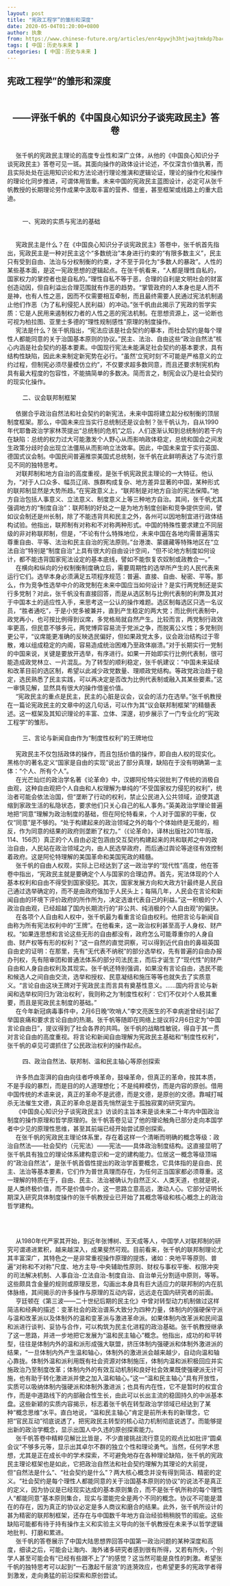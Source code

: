 ```yaml
---
layout: post
title: "宪政工程学”的雏形和深度"
date: 2020-05-04T01:20:00+0800
author: 执象
from: https://www.chinese-future.org/articles/enr4pywjh3htjwajtmkdp7bac7s8zx
tags: [ 中国：历史与未来 ]
categories: [ 中国：历史与未来 ]
---
```


<article class="BlogItem hentry category- tag- tag- tag- tag- tag- tag- tag- tag- author- post-type-text has-categories has-tags has-comments" data-item-id="5eaefc7751a149139318dcc1" id="post-5eaefc7751a149139318dcc1">
<h1 class="BlogItem-title" data-content-field="title">宪政工程学”的雏形和深度</h1>
<div class="sqs-layout sqs-grid-12 columns-12" data-layout-label="Post Body" data-type="item" data-updated-on="1588526262631" id="item-5eaefc7751a149139318dcc1"><div class="row sqs-row"><div class="col sqs-col-12 span-12"><div class="sqs-block html-block sqs-block-html" data-block-type="2" id="block-5676031467eacaac9cfc"><div class="sqs-block-content"><h2 style="text-align:center;white-space:pre-wrap;"><strong> <br/> ——评张千帆的《中国良心知识分子谈宪政民主》答卷</strong></h2><p class="" style="white-space:pre-wrap;"><br/>     张千帆的宪政民主理论的高度专业性和深广立体，从他的《中国良心知识分子谈宪政民主》答卷可见一斑。其面向操作的政体设计论述，不仅深含价值执著，而且实际处处在运用知识论和方法论进行理论推演和逻辑论证，理论的操作化和操作的理论化同步推进，可谓体用皆重。未来中国的宪政民主蓝图设计，必定可从张千帆教授的长期理论劳作成果中汲取丰富的营养、借鉴，甚至框架或线路上的重大启迪。<br/> <br/> <br/>         一、宪政的实质与宪法的基础<br/> <br/> <br/>     宪政民主是什么？在《中国良心知识分子谈宪政民主》答卷中，张千帆首先指出，宪政民主是一种对民主这个“多数统治”本身进行约束的“有限多数主义”，民主只有受到自由、法治与分权制衡的约束，才不至于异化为“多数人的暴政”。人性的某些基本面，是这一宪政思想的逻辑起点。在张千帆看来，“人都是理性自私的，国家权力的掌控者也是自私的。”理性自私不等于恶，合理的自利是文明社会的财富创造动因，但自利溢出合理范围就有作恶的趋势。“掌管政府的人本身也是人而不是神，也有人性之恶，因而不仅需要相互牵制，而且最终需要人民通过宪法机制遏止他们作恶（为了私利侵犯人民利益）的冲动。”张千帆由此揭示了宪政的哲学实质：它是人民用来遏制权力者的人性之恶的宪法机制。在思想资源上，这一论断也可视为柏拉图、亚里士多德的“理性规制感性”原理的制度操作。<br/>     宪法是什么？张千帆指出，“宪法应该是社会契约的摹本，而社会契约是每个理性人都能同意的关于治国基本原则的协议。”民主、法治、自由这些“政治自然法”核心内涵是社会契约的基本要素。中国现行宪法未能满足社会契约的基本要求，具有结构性缺陷，因此未来制定新宪势在必行。“虽然‘立宪时刻’不可能是严格意义的立约过程，但制宪必须尽量模仿立约”，不仅要求超多数同意，而且还要求制宪机构具有最大程度的包容性，不能搞简单的多数决。简而言之，制宪会议乃是社会契约的现实化操作。<br/> <br/>         二、议会联邦制框架<br/> <br/>     依据合乎政治自然法和社会契约的新宪法，未来中国将建立起分权制衡的顶层制度框架。那么，中国未来应当实行总统制还是议会制？张千帆认为，自从1990年代耶鲁政治学家林茨提出“总统制的危机”之后，人们逐渐认知到总统制的若干内在缺陷：总统的权力过大可能激发个人野心从而影响政体稳定，总统和国会之间发生政策分歧时会出现立法僵局从而影响立法效率。因此，中国未来宜于实行英国、德国式议会制。中国民间普遍推崇美国式总统制，张千帆在此鲜明表达了与流行意见不同的独特思考。<br/>     对联邦制和地方自治的高度重视，是张千帆宪政民主理论的一大特征。他认为，“对于人口众多、幅员辽阔、族群构成复杂、地方差异显著的中国，某种形式的联邦制显然是大势所趋。”在宪政意义上，“联邦制是对地方自治的宪法保障。”地方自治包括人事意义、立法意义、制度意义上等三种地方自治。其间，张千帆尤其强调地方的“制度自治”：联邦制的好处之一是为地方制度创新和竞争提供空间，譬如议会制还是州长制，除了不能违背共和民主之外，各州可以因地制宜进行政体结构试验。他指出，联邦制有对称和不对称两种形式。中国的特殊性要求建立不同层级的非对称联邦制，但是，“不论有什么特殊地位，未来中国在各地均需普遍落实尊重自由、平等、法治和民主自治的宪法原则。”台港澳、蒙疆藏等特殊地区在“立法自治”特别是“制度自治”上具有很大的自由设计空间，“但不论地方制度如何设计，都不能违背国家宪法设定的基本底线，譬如不能恢复农奴制或政教合一。”<br/>     在横向和纵向的分权制衡制度确立后，需要周期性的选举所产生的人民代表来运行它们。选举本身必须满足五项程序规范：普遍、直接、自由、秘密、平等。那么，作为竞争性选举中介的政党制在未来中国应当如何设计？是实行两党制还是实行多党制？对此，张千帆没有直接回答，而是从选区制与比例代表制的利弊及其对于中国本土的适应性入手，来思考这一公认的操作难题。选区制每选区只选一名议员，“胜者通吃”，于是小党多被兼并，直到产生稳定的两大党；而比例代表制中，政党再小，也可按比例得到议席，多党格局就自然产生。比较而言，两党制行政效率更高，但民意不够多元，两党博弈容易流于党派之争，而脱离公义性；多党制则更公平，“议席能更准确的反映选民偏好，但如果政党太多，议会政治结构过于零散，难以组成稳定的内阁，容易造成统治困难乃至政体崩溃。”对于长期实行一党制的中国来说，关键是要放开选举，有序进行。如果一开始即实行比例代表制，很可能造成政党林立、一片混乱。为了转型的顺利稳定，张千帆建议：“中国未来延续和改革目前的选区制，希望以此减少政党数量、理顺政党结构。等政党政治趋于稳定，选民熟悉了民主实践，可以再决定是否改为比例代表制或融入其某些要素。”这一审慎见解，显然具有很大的操作借鉴价值。<br/>     “宪政民主的重点是民主，民主的心脏是议会，议会的活力在选举。”张千帆教授在一篇论宪政民主的文章中的这几句话，可以作为其“议会联邦制框架”的精髓表述。这一框架及其知识理论的丰富、立体、深邃，初步展示了一门专业化的“宪政工程学”的雏形。<br/> <br/>         三、言论与新闻自由作为“制度性权利”的王牌地位<br/> <br/>     宪政民主不仅包括政体的操作，而且包括价值的操作，即自由人权的现实化。黑格尔的著名定义“国家是自由的实现”说出了部分真理，缺陷在于没有明确第一主体：“个人、所有个人”。<br/>     在光芒灿烂的政治学名著《论革命》中，汉娜阿伦特尖锐批判了传统的消极自由观，这种自由观把个人自由和人权理解为单纯的“不受国家权力侵犯的权利”，统治者可能会依法治国，但“垄断了行动的权利，禁止公民进入公共领域，迫使其退缩到家政生活的私隐状态，要求他们只关心自己的私人事务。”英美政治学理论普遍地把“同意”理解为政治制度的基础，但在阿伦特看来，个人对于国家的平衡，仅仅“同意”是不够的。“处于构建起来的政治领域之外的每个个体始终是无能的，相反，作为同意的结果的政府则垄断了权力。”（《论革命》，译林出版社2011年版，114、156页）真正的个人自由必定包涵由交互契约构建起来的共和联邦之中的政治自由，人民站在政治领域之内，由人民选举政府，而后通过舆论等途径有效控制着政府。这是阿伦特理解的美国革命和美国宪政的精髓。<br/>     张千帆的自由人权观，实际上已经达到了这一政治学的“现代性”高度，他在答卷中指出，“宪政民主就是要确定个人与国家的合理边界。首先，宪法体现的个人基本权利和自由不得受到国家侵犯。其次，国家发展方向和大政方针最终是人民自己通过选举确定的，而不是由政府强加于人民头上；每隔几年，人民会在言论和新闻自由的环境下评价政府的所作所为，决定选谁代表自己的利益。”这一积极的个人政治自由观，已经超越了国内长期流行的“非公共、纯消极的个人自由观”的偏狭。<br/>     在各项个人自由和人权中，张千帆最为看重言论自由权利。他把言论与新闻自由称为所有宪法权利中的“王牌”。在他看来，这一政治权利甚至高于人身权、财产权。“如果连思想和言论这些无形的自由都没有，政府怎么可能尊重你的人身自由、财产权等有形的权利？”这一自然的直觉洞察，可以得到近代自由的鼻祖英国自由史的证明：在那里，先有“无代表不纳税”的部分选举权，先有普遍的自由办报办刊权，先有陪审团和普通法体系的部分司法民主，而后才诞生了“现代性”的财产自由和人身自由权利及其现实。张千帆还特别强调，如果没有言论自由，选民不能和候选人之间自由交流，选举和授权、民意凝结和施压等等也就失去了实质意义。“言论自由这块王牌对于宪政民主而言具有奠基性意义。……国内将言论与新闻和选举权同归为‘政治权利’，我则称之为‘制度性权利’：它们不仅对个人极其重要，而且是宪政民主制度的基础。”<br/>     在今年新冠病毒事件中，2月6日晚“吹哨人”李文亮医生的不幸病逝曾经引起了举国哀痛和要求言论自由的热潮。张千帆等随即在网络上提议将2月6日定为“中国言论自由日”，提议得到了社会各界的共鸣。张千帆的战略性敏锐，得自于其一贯对言论自由的高度重视。将言论和新闻自由理解为宪政民主基础和“制度性权利”，张千帆的卓见可谓抓住了公民政治权利的操作起点。<br/> <br/>         四、政治自然法、联邦制、温和民主轴心等原创探索<br/> <br/>     许多热血澎湃的自由向往者呼唤革命，鼓噪革命，但真正的革命，按其本质，不是手段的暴烈，而是目的的人道理想化；不是纯粹模仿，而是内容的原创。借用中国传统的术语来说，真正的革命不是武德，而是文德，是原创的文德。靠喊打喊杀无法催生文德，真正的革命总是首先悄然诞生于孤独寂寞的研究室内。<br/>     《中国良心知识分子谈宪政民主》访谈的主旨本来是谈未来二十年内中国政治制度的操作原理和哲学原理的。张千帆答卷见证了他的理论触角已部分走向本国学者中少见的原理性思维，甚至其前端已经开始尝试原创探索。<br/>     在张千帆的宪政民主理论体系里，存在着这样一个清晰而明确的概念等级：政治自然法——社会契约（元宪法）——宪法——具体政治制度结构。这直接显明了张千帆具有独立的理论体系建构意识和一定的建构能力。位居这一概念等级顶端的“政治自然法”，是张千帆首倡性提出的政治学首要概念，它具体指的是自由、民主、法治等基本要素，它们作为普世真理而存在，为任何正当国家都必须尊重。这一理解的特质在于，自由、民主、法治被确认为自然正义、人类天道，也就是说，是人类终极价值，而不是价值中介。这一思路立意高远，激动人心。它部分证明长期深入研究具体制度操作的张千帆教授业已开始了其概念等级和核心概念上的政治哲学建构。</p><p class="" style="white-space:pre-wrap;"> </p><p class="" style="white-space:pre-wrap;"><br/>     从1980年代严家其开始，到近年张博树、王天成等人，中国学人对联邦制的研究可谓递进累积，越来越深入，成果斐然可观。目前看来，张千帆的联邦制理论尤其丰富深广，其特色之一是非常重视操作原理的提炼，诸如：央地平等原则、普遍“对称和不对称”尺度、地方主导-中央辅助性原则、财权与事权平衡、权限冲突的司法解决机制、人事自治-立法自治-制度自治、自治单元分割适中原则，等等。这些颇具含金量的规则或原理反思，勾画出本身具有巨大适应力的联邦制的内在肌体脉络，其间揭示的许多操作与原理的互动内容，远远走在国内研究者的前面。<br/>     亨廷顿在《第三波——二十世纪后期的民主化》中曾对转型动力机制做过这样简洁和经典的描述：变革社会的政治谱系大致分为四种力量，体制内的强硬保守派与温和改革派以及体制外的温和变革派与激进革命派。如果体制内改革派和民间温和派进行谈判、妥协与合作，可以构筑为民主化进程的政治基础。张千帆教授继承了这一思路，并进一步地把它发展为“温和民主轴心”概念。他指出，成功的和平转型，往往是体制内外的温和派形成强大联盟，挤压体制内强硬派和体制外激进派的结果，“一旦体制内外产生温和轴心，体制外的激进派会越来越少，自动向温和轴心靠拢。体制外温和派利用既有社会资源对体制施压，体制内温和派积极回应并实施政治乃至制度改革；体制内外的有效互动机制和良好社会效果既使强硬派无计可施，也有助于转化激进派并使之加入温和轴心。”这一“温和民主轴心”具有开放性，实质可以吸纳体制内强硬派和体制外激进派；也具有内在性，它不是暂时的权宜合作，而是中道路线下的内部融合性生长，由此可以长出主流的稳固持久的中派基本盘。这些新颖的实质内容揭示，标志着张千帆在转型政治学领域已经达到了某种“概念思维”水平。直白地说，“温和民主轴心”肯定是前所未有的新理念，它把“官民互动”彻底说透了，把宪政民主转型的核心动力机制彻底说透了。而能够提出新的政治学概念，显示出国人中久违的原创探索能力。<br/>     张千帆答卷中精粹见解比比皆是，不少直接挑战流行意见的观点比如批评“圆桌会议”不够多元等，显示出其卓尔不群的独立个性和理论勇气。当然，任何学术思想，尤其是正在成长中的学术探索，不可避免地存在各种理论缺陷，张千帆的宪政民主理论框架也是如此，它把政治自然法和社会契约理解为其理论的大前提，但“自然法是什么”、“社会契约是什么”？两大核心概念并没有得到简洁、精密的定义。“社会契约是每个理性人都能同意的关于治国基本原则的协议”的说法不是真正的定义，因为协议是已经现实达成的基本原则集合，而不是张千帆所称的每个理性人“都能同意”基本原则集合，现实与潜能完全是两个不同的概念。协议不可能是潜在的存在，因为真正的协议必定是多人商议和磨合的结果。此外，张千帆所设计的甚为精密的联邦制框架，还存在与中国数千年地方自治经验稍稍脱节的瑕疵。这些缺陷可能都有待于持有操作主义和实验主义导向的张千帆教授在未来予以哲学逻辑地批判、打磨和累进。<br/>     张千帆的答卷展示了中国大陆思想界回答中国第一政治问题的某种深度和高度，细读之后，可能会让海内、海外诸多研究者感到很有所得，又若有所失，个别学人甚至可能会有“已经有些跟不上了”的感觉？这当然可能是良性的刺激。希望张千帆的独特思考可以起到“一石激起千层浪”的涟漪效应，也希望更多的宪政学者得到激发，走向勇猛的前沿探索和原创尝试。</p><p class="" style="white-space:pre-wrap;"> </p></div></div></div></div></div>


<section class="BlogItem-comments" id="comments-5eaefc7751a149139318dcc1">

</section>
</article>
